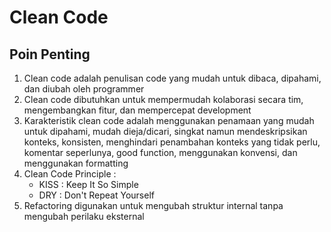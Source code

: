 # Clean Code

## Poin Penting
1. Clean code adalah penulisan code yang mudah untuk dibaca, dipahami, dan diubah oleh programmer
2. Clean code dibutuhkan untuk mempermudah kolaborasi secara tim, mengembangkan fitur, dan mempercepat development
3. Karakteristik clean code adalah menggunakan penamaan yang mudah untuk dipahami, mudah dieja/dicari, singkat namun mendeskripsikan konteks, konsisten, menghindari penambahan konteks yang tidak perlu, komentar seperlunya, good function, menggunakan konvensi, dan menggunakan formatting
4. Clean Code Principle :
    - KISS : Keep It So Simple
    - DRY : Don't Repeat Yourself
5. Refactoring digunakan untuk mengubah struktur internal tanpa mengubah perilaku eksternal